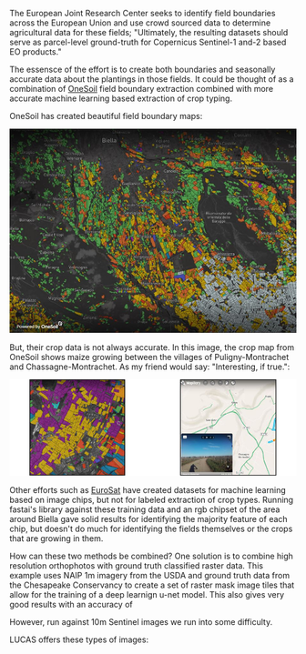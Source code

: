 The European Joint Research Center seeks to identify field boundaries across the European Union and use crowd sourced data to determine agricultural data for these fields; "Ultimately, the resulting datasets should serve as  parcel-level ground-truth for Copernicus Sentinel-1 and-2 based EO products."

The essensce of the effort is to create both boundaries and seasonally accurate data about the plantings in those fields. It could be thought of as a combination of [OneSoil](https://onesoil.ai/en/) field boundary extraction combined with more accurate machine learning based extraction of crop typing.

OneSoil has created beautiful field boundary maps:

<img src=images/Biella_OneSoil.jpg>

But, their crop data is not always accurate. In this image, the crop map from OneSoil shows maize growing between the villages of Puligny-Montrachet and Chassagne-Montrachet. As my friend would say: "Interesting, if true.":

<center><img src=images/not_likely_true.jpg></center>

Other efforts such as [EuroSat](https://github.com/phelber/eurosat#) have created datasets for machine learning based on image chips, but not for labeled extraction of crop types. Running fastai's library against these training data and an rgb chipset of the area around Biella gave solid results for identifying the majority feature of each chip, but doesn't do much for identifying the fields themselves or the crops that are growing in them. 

How can these two methods be combined? One solution is to combine high resolution orthophotos with ground truth classified raster data. This example uses NAIP 1m imagery from the USDA and ground truth data from the Chesapeake Conservancy to create a set of raster mask image tiles that allow for the training of a deep learnign u-net model. This also gives very good results with an accuracy of  
 
However, run against 10m Sentinel images we run into some difficulty.

LUCAS offers these types of images:

